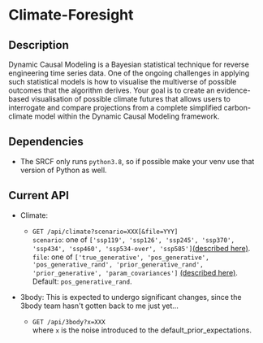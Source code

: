 # Climate-Foresight

## Description

Dynamic Causal Modeling is a Bayesian statistical technique for reverse 
engineering time series data. One of the ongoing challenges in applying 
such statistical models is how to visualise the multiverse of possible 
outcomes that the algorithm derives. Your goal is to create an 
evidence-based visualisation of possible climate futures that allows users 
to interrogate and compare projections from a complete simplified 
carbon-climate model within the Dynamic Causal Modeling framework.

## Dependencies

- The SRCF only runs `python3.8`, so if possible make your venv use that version of Python as well.

## Current API
- Climate:
    - `GET /api/climate?scenario=XXX[&file=YYY]`<br>
    `scenario`: one of `['ssp119', 'ssp126', 'ssp245', 'ssp370', 'ssp434', 'ssp460', 'ssp534-over', 'ssp585']`[(described here)](https://github.com/elizabethhsy/Climate-Foresight/tree/plotly?tab=readme-ov-file#ssp-rcp-scenarios).<br>
    `file`: one of `['true_generative', 'pos_generative', 'pos_generative_rand', 'prior_generative_rand', 'prior_generative', 'param_covariances']` [(described here)](https://github.com/elizabethhsy/Climate-Foresight/tree/plotly?tab=readme-ov-file#embecosm-dcm). Default: `pos_generative_rand`.
    
- 3body: This is expected to undergo significant changes, since the 3body team hasn't gotten back to me just yet...
    - `GET /api/3body?x=XXX`<br>
    where `x` is the noise introduced to the default_prior_expectations. 

